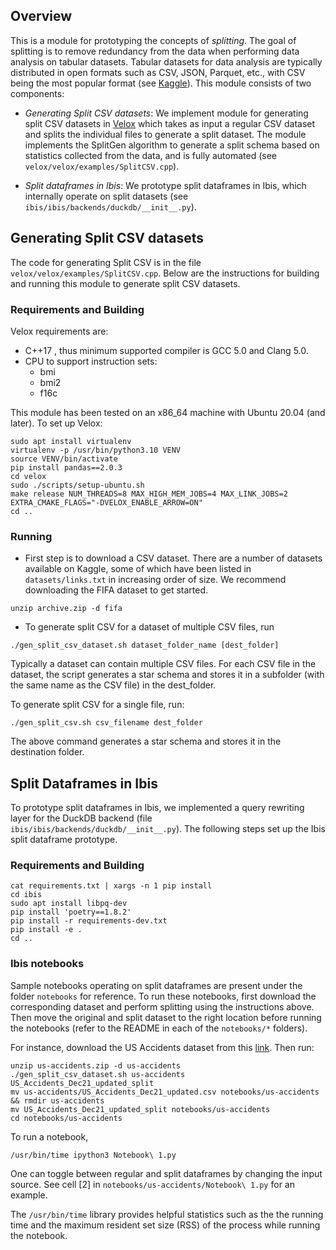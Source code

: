 ## Overview

This is a module for prototyping the concepts of *splitting*. The goal of splitting is to remove redundancy from the data when performing data analysis on tabular datasets. Tabular datasets for data analysis are typically distributed in open formats such as CSV, JSON, Parquet, etc., with CSV being the most popular format (see [Kaggle](www.kaggle.com/)). This module consists of two components:

- *Generating Split CSV datasets*: We implement module for generating split CSV datasets in [Velox](https://engineering.fb.com/2023/03/09/open-source/velox-open-source-execution-engine/) which takes as input a regular CSV dataset and splits the individual files to generate a split dataset. The module implements the SplitGen algorithm to generate a split schema based on statistics collected from the data, and is fully automated (see `velox/velox/examples/SplitCSV.cpp`).

- *Split dataframes in Ibis*: We prototype split dataframes in Ibis, which internally operate on split datasets (see `ibis/ibis/backends/duckdb/__init__.py`).

## Generating Split CSV datasets

The code for generating Split CSV is in the file `velox/velox/examples/SplitCSV.cpp`. Below are the instructions for building and running this module to generate split CSV datasets.

### Requirements and Building

Velox requirements are:

* C++17 , thus minimum supported compiler is GCC 5.0 and Clang 5.0.
* CPU to support instruction sets:
  * bmi
  * bmi2
  * f16c 

This module has been tested on an x86_64 machine with Ubuntu 20.04 (and later). To set up Velox:

```
sudo apt install virtualenv
virtualenv -p /usr/bin/python3.10 VENV
source VENV/bin/activate
pip install pandas==2.0.3
cd velox
sudo ./scripts/setup-ubuntu.sh
make release NUM_THREADS=8 MAX_HIGH_MEM_JOBS=4 MAX_LINK_JOBS=2 EXTRA_CMAKE_FLAGS="-DVELOX_ENABLE_ARROW=ON"
cd ..
```

### Running

* First step is to download a CSV dataset. There are a number of datasets available on Kaggle, some of which have been listed in `datasets/links.txt` in increasing order of size. We recommend downloading the FIFA dataset to get started.

```unzip archive.zip -d fifa```

* To generate split CSV for a dataset of multiple CSV files, run

```./gen_split_csv_dataset.sh dataset_folder_name [dest_folder]```

Typically a dataset can contain multiple CSV files. For each CSV file in the dataset, the script generates a star schema and stores it in a subfolder (with the same name as the CSV file) in the dest_folder.

To generate split CSV for a single file, run:

```./gen_split_csv.sh csv_filename dest_folder```

The above command generates a star schema and stores it in the destination folder.

## Split Dataframes in Ibis

To prototype split dataframes in Ibis, we implemented a query rewriting layer for the DuckDB backend (file `ibis/ibis/backends/duckdb/__init__.py`). The following steps set up the Ibis split dataframe prototype.

### Requirements and Building

```
cat requirements.txt | xargs -n 1 pip install
cd ibis
sudo apt install libpq-dev
pip install 'poetry==1.8.2'
pip install -r requirements-dev.txt
pip install -e .
cd ..
```

### Ibis notebooks

Sample notebooks operating on split dataframes are present under the folder `notebooks` for reference. To run these notebooks, first download the corresponding dataset and perform splitting using the instructions above. Then move the original and split dataset to the right location before running the notebooks (refer to the README in each of the `notebooks/*` folders).

For instance, download the US Accidents dataset from this [link](https://drive.google.com/file/d/1-uePluCnhkyQPP392_Yt95dQyKHfd5lJ/view?usp=sharing). Then run:

```
unzip us-accidents.zip -d us-accidents
./gen_split_csv_dataset.sh us-accidents US_Accidents_Dec21_updated_split
mv us-accidents/US_Accidents_Dec21_updated.csv notebooks/us-accidents && rmdir us-accidents
mv US_Accidents_Dec21_updated_split notebooks/us-accidents
cd notebooks/us-accidents
```

To run a notebook,

```
/usr/bin/time ipython3 Notebook\ 1.py
```

One can toggle between regular and split dataframes by changing the input source. See cell [2] in `notebooks/us-accidents/Notebook\ 1.py` for an example.

The `/usr/bin/time` library provides helpful statistics such as the the running time and the maximum resident set size (RSS) of the process while running the notebook.
